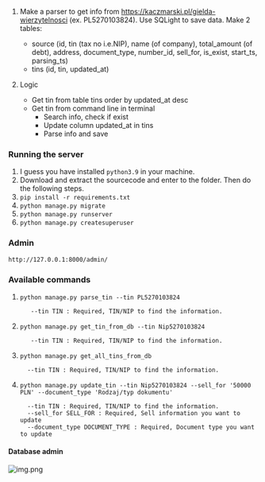 1. Make a parser to get info from https://kaczmarski.pl/gielda-wierzytelnosci (ex. PL5270103824). Use SQLight to save data. Make 2 tables:
   - source (id, tin (tax no i.e.NIP), name (of company), total_amount (of debt), address, document_type, number_id, sell_for, is_exist, start_ts, parsing_ts)
   - tins (id, tin, updated_at)

2. Logic
   * Get tin from table tins order by updated_at desc
   * Get tin from command line in terminal
     - Search info, check if exist
     - Update column updated_at in tins
     - Parse info and save


### Running the server
1. I guess you have installed `python3.9` in your machine.
2. Download and extract the sourcecode and enter to the folder. Then do the following steps.
3. `pip install -r requirements.txt`
4. `python manage.py migrate`
5. `python manage.py runserver`
6. `python manage.py createsuperuser`

### Admin

`http://127.0.0.1:8000/admin/`

### Available commands

1. `python manage.py parse_tin --tin PL5270103824`
   ```text
      --tin TIN : Required, TIN/NIP to find the information.
    ```
2. `python manage.py get_tin_from_db --tin Nip5270103824`
   ```text
      --tin TIN : Required, TIN/NIP to find the information.
    ```
3. `python manage.py get_all_tins_from_db`
    ```text
      --tin TIN : Required, TIN/NIP to find the information.
    ```
4. `python manage.py update_tin --tin Nip5270103824 --sell_for '50000 PLN' --document_type 'Rodzaj/typ dokumentu'`
    ```text
      --tin TIN : Required, TIN/NIP to find the information.
      --sell_for SELL_FOR : Required, Sell information you want to update
      --document_type DOCUMENT_TYPE : Required, Document type you want to update
    ```

#### Database admin
![img.png](admin.png)
